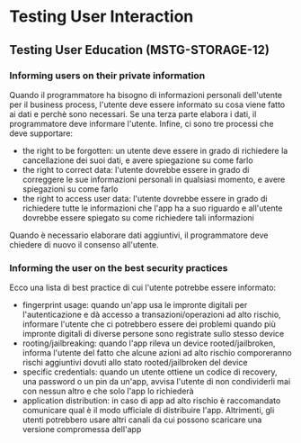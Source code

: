 # Testing User Interaction

## Testing User Education (MSTG-STORAGE-12)

### Informing users on their private information

Quando il programmatore ha bisogno di informazioni personali dell'utente per il business process, l'utente deve essere informato su cosa viene fatto ai dati e perchè sono necessari.
Se una terza parte elabora i dati, il programmatore deve informare l'utente.
Infine, ci sono tre processi che deve supportare:

- the right to be forgotten:
un utente deve essere in grado di richiedere la cancellazione dei suoi dati, e avere spiegazione su come farlo
- the right to correct data:
l'utente dovrebbe essere in grado di correggere le sue informazioni personali in qualsiasi momento, e avere spiegazioni su come farlo
- the right to access user data:
l'utente dovrebbe essere in grado di richiedere tutte le informazioni che l'app ha a suo riguardo e all'utente dovrebbe essere spiegato su come richiedere tali informazioni

Quando è necessario elaborare dati aggiuntivi, il programmatore deve chiedere di nuovo il consenso all'utente.

### Informing the user on the best security practices

Ecco una lista di best practice di cui l'utente potrebbe essere informato:

- fingerprint usage:
quando un'app usa le impronte digitali per l'autenticazione e dà accesso a transazioni/operazioni ad alto rischio, informare l'utente che ci potrebbero essere dei problemi quando più impronte digitali di diverse persone sono registrate sullo stesso device
- rooting/jailbreaking:
quando l'app rileva un device rooted/jailbroken, informa l'utente del fatto che alcune azioni ad alto rischio comporeranno rischi aggiuntivi dovuti allo stato rooted/jailbroken del device
- specific credentials:
quando un utente ottiene un codice di recovery, una password o un pin da un'app, avvisa l'utente di non condividerli mai con nessun altro e che solo l'app lo richiederà
- application distribution:
in caso di app ad alto rischio è raccomandato comunicare qual è il modo ufficiale di distribuire l'app.
Altrimenti, gli utenti potrebbero usare altri canali da cui possono scaricare una versione compromessa dell'app

